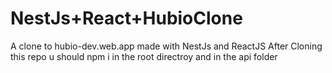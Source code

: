 # NestJs+React+HubioClone
 A clone to hubio-dev.web.app made with NestJs and ReactJS
 After Cloning this repo u should npm i in the root directroy and in the api folder
